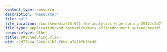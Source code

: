 ```yaml
---
content_type: resource
description: 'Resource:'
file: null
file_location: /coursemedia/15-071-the-analytics-edge-spring-2017/c2d77b4a52ea41b7fbbda781bfb50ed0_ORscheduling.xlsx
file_type: application/vnd.openxmlformats-officedocument.spreadsheetml.sheet
resourcetype: Other
title: ORscheduling.xlsx
uid: c2d77b4a-52ea-41b7-fbbd-a781bfb50ed0
---
```

